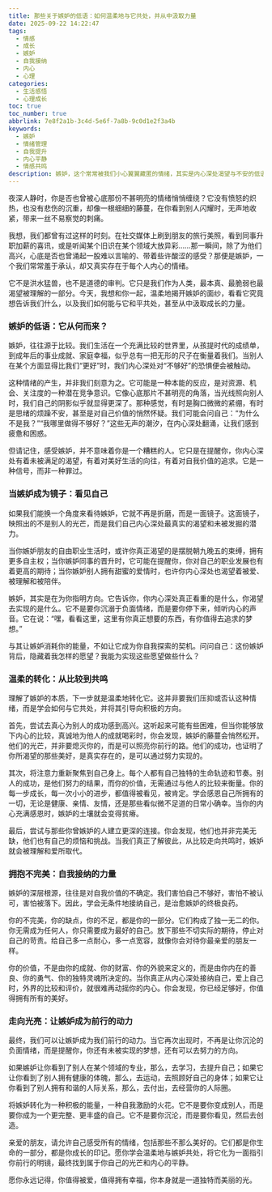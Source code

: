```yaml
---
title: 那些关于嫉妒的低语：如何温柔地与它共处，并从中汲取力量
date: 2025-09-22 14:22:47
tags:
  - 情感
  - 成长
  - 嫉妒
  - 自我接纳
  - 内心
  - 心理
categories:
  - 生活感悟
  - 心理成长
toc: true
toc_number: true
abbrlink: 7e8f2a1b-3c4d-5e6f-7a8b-9c0d1e2f3a4b
keywords:
  - 嫉妒
  - 情绪管理
  - 自我提升
  - 内心平静
  - 情感共鸣
description: 嫉妒，这个常常被我们小心翼翼藏匿的情绪，其实是内心深处渴望与不安的低语。它并非全然的负面，而是我们认识自我、理解渴望的一面镜子。这篇文章将带你温柔地审视嫉妒，理解它的来源，学会如何将这份复杂的情绪转化为自我成长的动力，最终走向内心的平静与丰盛。
---
```


夜深人静时，你是否也曾被心底那份不甚明亮的情绪悄悄缠绕？它没有愤怒的炽热，也没有悲伤的沉重，却像一根细细的藤蔓，在你看到别人闪耀时，无声地收紧，带来一丝不易察觉的刺痛。

我想，我们都曾有过这样的时刻。在社交媒体上刷到朋友的旅行美照，看到同事升职加薪的喜讯，或是听闻某个旧识在某个领域大放异彩……那一瞬间，除了为他们高兴，心底是否也曾涌起一股难以言喻的、带着些许酸涩的感受？那便是嫉妒，一个我们常常羞于承认，却又真实存在于每个人内心的情绪。

它不是洪水猛兽，也不是道德的审判。它只是我们作为人类，最本真、最脆弱也最渴望被理解的一部分。今天，我想和你一起，温柔地揭开嫉妒的面纱，看看它究竟想告诉我们什么，以及我们如何能与它和平共处，甚至从中汲取成长的力量。

### 嫉妒的低语：它从何而来？

嫉妒，往往源于比较。我们生活在一个充满比较的世界里，从孩提时代的成绩单，到成年后的事业成就、家庭幸福，似乎总有一把无形的尺子在衡量着我们。当别人在某个方面显得比我们“更好”时，我们内心深处对“不够好”的恐惧便会被触动。

这种情绪的产生，并非我们刻意为之。它可能是一种本能的反应，是对资源、机会、关注度的一种潜在竞争意识。它像心底那片不甚明亮的角落，当光线照向别人时，我们自己的阴影似乎就显得更深了。那种感觉，有时是胸口微微的紧绷，有时是思绪的烦躁不安，甚至是对自己价值的悄然怀疑。我们可能会问自己：“为什么不是我？”“我哪里做得不够好？”这些无声的潮汐，在内心深处翻涌，让我们感到疲惫和困惑。

但请记住，感受嫉妒，并不意味着你是一个糟糕的人。它只是在提醒你，你内心深处有着未被满足的渴望，有着对美好生活的向往，有着对自我价值的追求。它是一种信号，而非一种罪过。

### 当嫉妒成为镜子：看见自己

如果我们能换一个角度来看待嫉妒，它就不再是折磨，而是一面镜子。这面镜子，映照出的不是别人的光芒，而是我们自己内心深处最真实的渴望和未被发掘的潜力。

当你嫉妒朋友的自由职业生活时，或许你真正渴望的是摆脱朝九晚五的束缚，拥有更多自主权；当你嫉妒同事的晋升时，它可能在提醒你，你对自己的职业发展也有着更高的期待；当你嫉妒别人拥有甜蜜的爱情时，也许你内心深处也渴望着被爱、被理解和被陪伴。

嫉妒，其实是在为你指明方向。它告诉你，你内心深处真正看重的是什么，你渴望去实现的是什么。它不是要你沉溺于负面情绪，而是要你停下来，倾听内心的声音。它在说：“嘿，看看这里，这里有你真正想要的东西，有你值得去追求的梦想。”

与其让嫉妒消耗你的能量，不如让它成为你自我探索的契机。问问自己：这份嫉妒背后，隐藏着我怎样的愿望？我能为实现这些愿望做些什么？

### 温柔的转化：从比较到共鸣

理解了嫉妒的本质，下一步就是温柔地转化它。这并非要我们压抑或否认这种情绪，而是学会如何与它共处，并将其引导向积极的方向。

首先，尝试去真心为别人的成功感到高兴。这听起来可能有些困难，但当你能够放下内心的比较，真诚地为他人的成就喝彩时，你会发现，嫉妒的藤蔓会悄然松开。他们的光芒，并非要熄灭你的，而是可以照亮你前行的路。他们的成功，也证明了你所渴望的那些美好，是真实存在的，是可以通过努力实现的。

其次，将注意力重新聚焦到自己身上。每个人都有自己独特的生命轨迹和节奏。别人的成功，是他们努力的结果，而你的价值，无需通过与他人的比较来衡量。你的每一步成长，每一次小小的进步，都值得被看见，被肯定。学会感恩自己所拥有的一切，无论是健康、亲情、友情，还是那些看似微不足道的日常小确幸。当你的内心充满感恩时，嫉妒的土壤就会变得贫瘠。

最后，尝试与那些你曾嫉妒的人建立更深的连接。你会发现，他们也并非完美无缺，他们也有自己的烦恼和挑战。当我们真正了解彼此，从比较走向共鸣时，嫉妒就会被理解和爱所取代。

### 拥抱不完美：自我接纳的力量

嫉妒的深层根源，往往是对自我价值的不确定。我们害怕自己不够好，害怕不被认可，害怕被落下。因此，学会无条件地接纳自己，是治愈嫉妒的终极良药。

你的不完美，你的缺点，你的不足，都是你的一部分。它们构成了独一无二的你。你无需成为任何人，你只需要成为最好的自己。放下那些不切实际的期待，停止对自己的苛责。给自己多一点耐心，多一点宽容，就像你会对待你最亲爱的朋友一样。

你的价值，不是由你的成就、你的财富、你的外貌来定义的，而是由你内在的善良、你的勇气、你的独特灵魂所决定的。当你真正从内心深处接纳自己，爱上自己时，外界的比较和评价，就很难再动摇你的内心。你会发现，你已经足够好，你值得拥有所有的美好。

### 走向光亮：让嫉妒成为前行的动力

最终，我们可以让嫉妒成为我们前行的动力。当它再次出现时，不再是让你沉沦的负面情绪，而是提醒你，你还有未被实现的梦想，还有可以去努力的方向。

如果嫉妒让你看到了别人在某个领域的专业，那么，去学习，去提升自己；如果它让你看到了别人拥有健康的体魄，那么，去运动，去照顾好自己的身体；如果它让你看到了别人拥有和谐的人际关系，那么，去付出，去经营你的人际圈。

将嫉妒转化为一种积极的能量，一种自我激励的火花。它不是要你变成别人，而是要你成为一个更完整、更丰盛的自己。它不是要你沉沦，而是要你看见，然后去创造。

亲爱的朋友，请允许自己感受所有的情绪，包括那些不那么美好的。它们都是你生命的一部分，都是你成长的印记。愿你学会温柔地与嫉妒共处，将它化为一面指引你前行的明镜，最终找到属于你自己的光芒和内心的平静。

愿你永远记得，你值得被爱，值得拥有幸福，你本身就是一道独特而美丽的光。